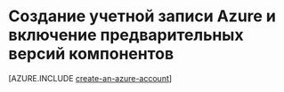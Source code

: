 <properties 
	pageTitle="Создание учетной записи Python" 
	description="Создание учетной записи в Azure." 
	documentationCenter="python" 
	services="" 
	authors="huguesv" 
	manager="wpickett" 
	editor="jimbe"/>

<tags 
	ms.service="multiple" 
	ms.workload="na" 
	ms.tgt_pltfrm="na" 
	ms.devlang="python" 
	ms.topic="article" 
    ms.date="06/03/2015"
	ms.author="huvalo"/>

# Создание учетной записи Azure и включение предварительных версий компонентов

[AZURE.INCLUDE [create-an-azure-account](../includes/create-an-azure-account.md)]

<!---HONumber=July15_HO4-->